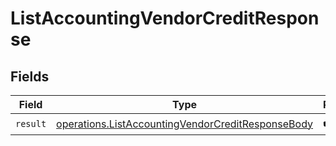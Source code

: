 # ListAccountingVendorCreditResponse


## Fields

| Field                                                                                                                  | Type                                                                                                                   | Required                                                                                                               | Description                                                                                                            |
| ---------------------------------------------------------------------------------------------------------------------- | ---------------------------------------------------------------------------------------------------------------------- | ---------------------------------------------------------------------------------------------------------------------- | ---------------------------------------------------------------------------------------------------------------------- |
| `result`                                                                                                               | [operations.ListAccountingVendorCreditResponseBody](../../models/operations/listaccountingvendorcreditresponsebody.md) | :heavy_check_mark:                                                                                                     | N/A                                                                                                                    |